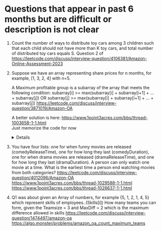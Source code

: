 # Questions that appear in past 6 months but are difficult or description is not clear
1. Count the number of ways to distribute toy cars among 3 children such that each child should not have more than K toy cars, and total number of distributed toy cars equals S.
  Question 2 of https://leetcode.com/discuss/interview-question/4106381/Amazon-Online-Assessment-2023

1. Suppose we have an array representing share prices for n months, for example, [1, 3, 2, 4] with n=5.

    A Maximum profitable group is a subarray of the array that meets the following condition:
    subarray[i] >= max(subarray[i] + subarray[i+1] + ... + subarray[j]) OR subarray[j] >= max(subarray[i] + subarray[i+1] + ... + subarray[j])
    https://leetcode.com/discuss/interview-question/3871019/Amazon-OA  

    A better solution is here: https://www.1point3acres.com/bbs/thread-1003658-1-1.html  
    Just memorize the code for now  
    <details>
  
    ```python
    def solution(v) -> int:
        stack = []
        n, r = len(v), 0
        for i in range(0, n):
            print("i", i, " value: ", v[i])
            print("stack: ", stack)
            while len(stack) and v[stack[-1]] < v[i]:
                # [top..i - 1] is what we want. Note it may contain equal elements.
                r += i - stack.pop()
            r += i - (stack[-1] if len(stack) else -1)
            print("result so far: ", r)
            stack.append(i)
    
        while len(stack):
            # [top..n - 1] is what we want
            r += n - stack.pop()
        return r - n
    
    print(solution([4, 3, 2, 5]))
  
    ```
    </details>

1. You have four lists: one for when funny movies are released (comedyReleaseTime), one for how long they last (comedyDuration), one for when drama movies are released (dramaReleaseTime), and one for how long they last (dramaDuration). A person can only watch one movie at a time. What is the earliest time a person end watching movies from both categories?
 https://leetcode.com/discuss/interview-question/4012096/Amazon-OA
https://www.1point3acres.com/bbs/thread-1029588-1-1.html
https://www.1point3acres.com/bbs/thread-1026637-1-1.html

1. Q1 was about given an Array of numbers, for example {5, 1, 2, 1, 4, 5} which represent skills of employees..(Skills[i])
How many teams you can form, given the Teamsize = 3 and MaxDiff = 2 which is the maximum difference allowed in skills
https://leetcode.com/discuss/interview-question/1474497/amazon-oa
https://algo.monster/problems/amazon_oa_count_maximum_teams
